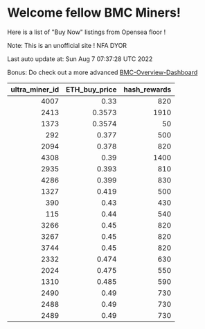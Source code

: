 # Welcome fellow BMC Miners!
Here is a list of "Buy Now" listings from Opensea floor !

Note: This is an unofficial site ! NFA DYOR

Last auto update at: Sun Aug  7 07:37:28 UTC 2022

Bonus: Do check out a more advanced [BMC-Overview-Dashboard](https://dune.com/defifunk/BMC-Overview-Dashboard)


|   ultra_miner_id |   ETH_buy_price |   hash_rewards |
|-----------------:|----------------:|---------------:|
|             4007 |          0.33   |            820 |
|             2413 |          0.3573 |           1910 |
|             1373 |          0.3574 |             50 |
|              292 |          0.377  |            500 |
|             2094 |          0.378  |            820 |
|             4308 |          0.39   |           1400 |
|             2935 |          0.393  |            810 |
|             4286 |          0.399  |            830 |
|             1327 |          0.419  |            500 |
|              390 |          0.43   |            430 |
|              115 |          0.44   |            540 |
|             3266 |          0.45   |            820 |
|             3267 |          0.45   |            820 |
|             3744 |          0.45   |            820 |
|             2332 |          0.474  |            630 |
|             2024 |          0.475  |            550 |
|             1310 |          0.485  |            590 |
|             2490 |          0.49   |            730 |
|             2488 |          0.49   |            730 |
|             2489 |          0.49   |            730 |